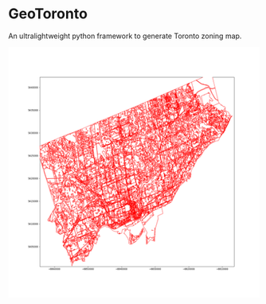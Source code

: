 # GeoToronto

An ultralightweight python framework to generate Toronto zoning map.

![zoning_trt](https://github.com/cazhu/GeoToronto/blob/master/output.png "Toronto Zoning")